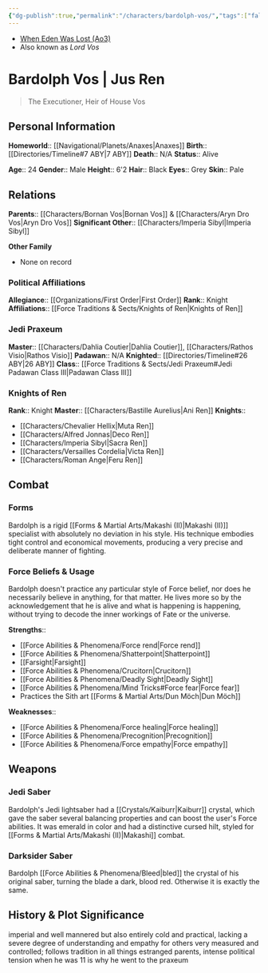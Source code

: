 ```yaml
---
{"dg-publish":true,"permalink":"/characters/bardolph-vos/","tags":["fallenjedi","jediknight","firstorder","knightsofren","jedipraxeum","formii","forcesensitive","unfinished"],"dgHomeLink":false,"noteIcon":"saber1"}
---
```


- [When Eden Was Lost (Ao3)](https://archiveofourown.org/works/19334440/chapters/45992584)
- Also known as *Lord Vos*
# Bardolph Vos | Jus Ren
>The Executioner, Heir of House Vos

## Personal Information

**Homeworld**::  [[Navigational/Planets/Anaxes\|Anaxes]]
**Birth**::  [[Directories/Timeline#7 ABY\|7 ABY]]
**Death**:: N/A
**Status**::  Alive

**Age**::  24
**Gender**::  Male 
**Height**::  6'2
**Hair**::  Black
**Eyes**::  Grey
**Skin**:: Pale
## Relations

**Parents**::  [[Characters/Bornan Vos\|Bornan Vos]] & [[Characters/Aryn Dro Vos\|Aryn Dro Vos]]
**Significant Other**::  [[Characters/Imperia Sibyl\|Imperia Sibyl]]

**Other Family**
- None on record

### Political Affiliations

**Allegiance**::  [[Organizations/First Order\|First Order]]
**Rank**::  Knight
**Affiliations**::  [[Force Traditions & Sects/Knights of Ren\|Knights of Ren]]

### Jedi Praxeum

**Master**::  [[Characters/Dahlia Coutier\|Dahlia Coutier]], [[Characters/Rathos Visio\|Rathos Visio]]
**Padawan**::  N/A
**Knighted**::  [[Directories/Timeline#26 ABY\|26 ABY]]
**Class**::  [[Force Traditions & Sects/Jedi Praxeum#Jedi Padawan Class III\|Padawan Class III]]

### Knights of Ren

**Rank**::  Knight
**Master**::  [[Characters/Bastille Aurelius\|Ani Ren]]
**Knights**::
- [[Characters/Chevalier Hellix\|Muta Ren]]
- [[Characters/Alfred Jonnas\|Deco Ren]]
- [[Characters/Imperia Sibyl\|Sacra Ren]]
- [[Characters/Versailles Cordelia\|Victa Ren]]
- [[Characters/Roman Ange\|Feru Ren]]

## Combat

### Forms

Bardolph is a rigid [[Forms & Martial Arts/Makashi (II)\|Makashi (II)]] specialist with absolutely no deviation in his style. His technique embodies tight control and economical movements, producing a very precise and deliberate manner of fighting. 

### Force Beliefs & Usage

Bardolph doesn't practice any particular style of Force belief, nor does he necessarily believe in anything, for that matter. He lives more so by the acknowledgement that he is alive and what is happening is happening, without trying to decode the inner workings of Fate or the universe. 

**Strengths**::
- [[Force Abilities & Phenomena/Force rend\|Force rend]]
- [[Force Abilities & Phenomena/Shatterpoint\|Shatterpoint]]
- [[Farsight\|Farsight]]
- [[Force Abilities & Phenomena/Crucitorn\|Crucitorn]]
- [[Force Abilities & Phenomena/Deadly Sight\|Deadly Sight]]
- [[Force Abilities & Phenomena/Mind Tricks#Force fear\|Force fear]]
- Practices the Sith art [[Forms & Martial Arts/Dun Möch\|Dun Möch]]

**Weaknesses**::
- [[Force Abilities & Phenomena/Force healing\|Force healing]]
- [[Force Abilities & Phenomena/Precognition\|Precognition]]
- [[Force Abilities & Phenomena/Force empathy\|Force empathy]]

## Weapons

### Jedi Saber

Bardolph's Jedi lightsaber had a [[Crystals/Kaiburr\|Kaiburr]] crystal, which gave the saber several balancing properties and can boost the user's Force abilities. It was emerald in color and had a distinctive cursed hilt, styled for [[Forms & Martial Arts/Makashi (II)\|Makashi]] combat. 

### Darksider Saber

Bardolph [[Force Abilities & Phenomena/Bleed\|bled]] the crystal of his original saber, turning the blade a dark, blood red. Otherwise it is exactly the same. 

## History & Plot Significance

imperial and well mannered but also entirely cold and practical, lacking a severe degree of understanding and empathy for others
very measured and controlled; follows tradition in all things
estranged parents, intense political tension when he was 11 is why he went to the praxeum 